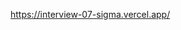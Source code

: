 https://interview-07-sigma.vercel.app/

<!--
Bu soruda, rastgele kullanıcıların aranabilir bir listesini render etmenizi istiyoruz. Kullanıcı verilerini almak için "https://randomuser.me/api?results=number" adresine GET isteği göndererek verileri alabilirsiniz. Bu API, geliştirme için kimlik doğrulama gerektirmeyen ücretsiz bir API'dir. Ancak, aşırı talep gönderirseniz istekleriniz engellenebilir, bu nedenle sadece birkaç kullanıcı verisi için sorgu yapmanızı öneririm.

Verilerin bir örneği, `DATA` adı altında paylaşılmıştır. Bu örnekte, her bir kullanıcının bazı bilgileri yer almaktadır.

const DATA = {
  results: [
    {
      gender: "female",
      name: { title: "Miss", first: "Sara", last: "Johnson" },
      location: {
        street: { number: 6263, name: "Kingsway" },
        city: "Winchester",
        state: "West Yorkshire",
        country: "United Kingdom",
        postcode: "US4C 3HD",
        coordinates: { latitude: "13.7996", longitude: "179.3694" },
        timezone: {
          offset: "-6:00",
          description: "Central Time (US & Canada), Mexico City",
        },
      },
      email: "sara.johnson@example.com",
      login: {
        uuid: "d703a5ff-7e73-400a-a735-f330addfcb31",
        username: "goldenzebra309",
        password: "clevelan",
        salt: "3CobdNiB",
        md5: "bd978843e8b18cd6e7424a5a18f62af5",
        sha1: "7e6bafa636c6f7245241d8a2d3e0190f9cc40b87",
        sha256:
          "224588a5360826e3495a16f16fa5007e4ef439930df47760616e2c79ca704534",
      },
      dob: { date: "1957-06-04T12:40:38.974Z", age: 64 },
      registered: { date: "2002-07-09T02:17:52.520Z", age: 19 },
      phone: "015242 69350",
      cell: "0792-242-687",
      id: { name: "NINO", value: "XP 63 26 10 L" },
      picture: {
        large: "https://randomuser.me/api/portraits/women/64.jpg",
        medium: "https://randomuser.me/api/portraits/med/women/64.jpg",
        thumbnail: "https://randomuser.me/api/portraits/thumb/women/64.jpg",
      },
      nat: "GB",
    },
  ],
  info: { seed: "6bc47b82484c2761", results: 1, page: 1, version: "1.3" },
};



Bileşeni oluştururken, yalnızca "title" ve "name" alanlarına erişmeniz gerekecektir. Kullanıcıları bir liste içinde başlıklarıyla birlikte ad ve soyadlarıyla birlikte görüntülemelisiniz. Listeye, kullanıcıların adlarını filtreleyebileceğiniz bir metin input alanı eklemelisiniz. Bu input alanı, bir otomatik tamamlama aracı gibi çalışarak, girilen metne uygun adları listeleyecektir.

Bileşen, adları filtrelerken metin durumunu (input'ta ve isimlerde) dikkate almamalıdır. Yani, büyük/küçük harf duyarlılığı olmamalıdır.

Örneğin, bileşenin çalışır hali `interview7.png` adlı resim ile gösterilmiştir. Bu örnek, nasıl bir kullanıcı listesi bileşeni oluşturmanız gerektiğini göstermektedir.

Not: Örnek veriler ve resimler public'te bulunabilir. Temel işlevselliği doğru bir şekilde uygulamaya odaklanmanız önemlidir. Daha sonra ekstra özellikler eklemeye yönelebilirsiniz.
 -->
